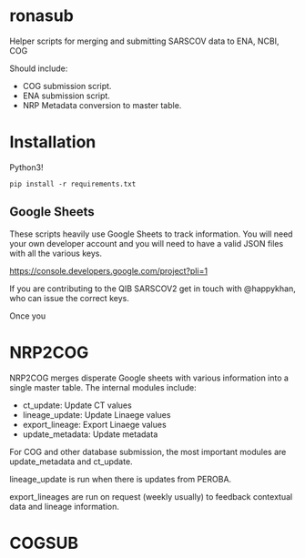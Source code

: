 # ronasub
Helper scripts for merging and submitting SARSCOV data to ENA, NCBI, COG

Should include:

* COG submission script.
* ENA submission script.
* NRP Metadata conversion to master table.

# Installation
Python3! 

```
pip install -r requirements.txt
```

## Google Sheets 
These scripts heavily use Google Sheets to track information. You will need your own developer account and you
 will need to have a valid JSON files with all the various keys. 

https://console.developers.google.com/project?pli=1

If you are contributing to the QIB SARSCOV2 get in touch with @happykhan, who can issue the correct keys. 

Once you 


# NRP2COG

NRP2COG merges disperate Google sheets with various information into a single master table.
The internal modules include: 

* ct_update: Update CT values
* lineage_update: Update Linaege values
* export_lineage: Export Linaege values
* update_metadata: Update metadata

For COG and other database submission, the most important modules are update_metadata and ct_update. 

lineage_update is run when there is updates from PEROBA. 

export_lineages are run on request (weekly usually) to feedback contextual data and lineage information.

# COGSUB 

